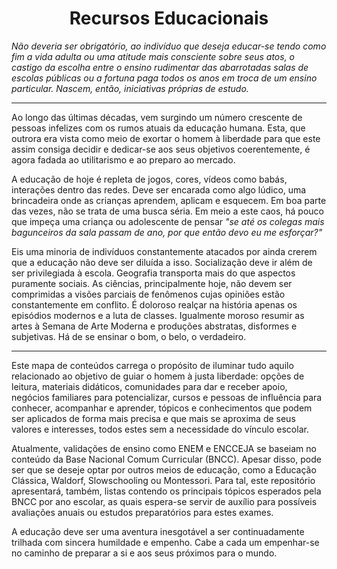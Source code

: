 <h1 align="center">Recursos Educacionais</h1>

_Não deveria ser obrigatório, ao indivíduo que deseja educar-se tendo como fim a vida adulta ou uma atitude mais consciente sobre seus atos, o castigo da escolha entre o ensino rudimentar das abarrotadas salas de escolas públicas ou a fortuna paga todos os anos em troca de um ensino particular. Nascem, então, iniciativas próprias de estudo._

---

Ao longo das últimas décadas, vem surgindo um número crescente de pessoas infelizes com os rumos atuais da educação humana. Esta, que outrora era vista como meio de exortar o homem à liberdade para que este assim consiga decidir e dedicar-se aos seus objetivos coerentemente, é agora fadada ao utilitarismo e ao preparo ao mercado.

A educação de hoje é repleta de jogos, cores, vídeos como babás, interações dentro das redes. Deve ser encarada como algo lúdico, uma brincadeira onde as crianças aprendem, aplicam e esquecem. Em boa parte das vezes, não se trata de uma busca séria. Em meio a este caos, há pouco que impeça uma criança ou adolescente de pensar _"se até os colegas mais bagunceiros da sala passam de ano, por que então devo eu me esforçar?"_

Eis uma minoria de indivíduos constantemente atacados por ainda crerem que a educação não deve ser diluída a isso. Socialização deve ir além de ser privilegiada à escola. Geografia transporta mais do que aspectos puramente sociais. As ciências, principalmente hoje, não devem ser comprimidas a visões parciais de fenômenos cujas opiniões estão constantemente em conflito. É doloroso realçar na história apenas os episódios modernos e a luta de classes. Igualmente moroso resumir as artes à Semana de Arte Moderna e produções abstratas, disformes e subjetivas. Há de se ensinar o bom, o belo, o verdadeiro.

---

Este mapa de conteúdos carrega o propósito de iluminar tudo aquilo relacionado ao objetivo de guiar o homem à justa liberdade: opções de leitura, materiais didáticos, comunidades para dar e receber apoio, negócios familiares para potencializar, cursos e pessoas de influência para conhecer, acompanhar e aprender, tópicos e conhecimentos que podem ser aplicados de forma mais precisa e que mais se aproxima de seus valores e interesses, todos estes sem a necessidade do vínculo escolar.

Atualmente, validações de ensino como ENEM e ENCCEJA se baseiam no conteúdo da Base Nacional Comum Curricular (BNCC). Apesar disso, pode ser que se deseje optar por outros meios de educação, como a Educação Clássica, Waldorf, Slowschooling ou Montessori. Para tal, este repositório apresentará, também, listas contendo os principais tópicos esperados pela BNCC por ano escolar, as quais espera-se servir de auxílio para possíveis avaliações anuais ou estudos preparatórios para estes exames.

A educação deve ser uma aventura inesgotável a ser continuadamente trilhada com sincera humildade e empenho. Cabe a cada um empenhar-se no caminho de preparar a si e aos seus próximos para o mundo.
